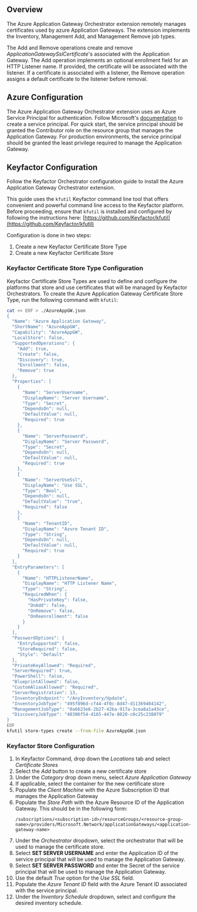 ## Overview
The Azure Application Gateway Orchestrator extension remotely manages certificates used by azure 
Application Gateways. The extension implements the Inventory, Management Add, and Management Remove
job types. 

The Add and Remove operations create and remove _ApplicationGatewaySslCertificate_'s associated with
the Application Gateway. The Add operation implements an optional enrollment field for an HTTP Listener name. If
provided, the certificate will be associated with the listener. If a certificate is associated with a listener,
the Remove operation assigns a default certificate to the listener before removal.

## Azure Configuration
The Azure Application Gateway Orchestrator extension uses an Azure Service Principal for authentication. Follow Microsoft's
[documentation](https://learn.microsoft.com/en-us/azure/purview/create-service-principal-azure) to create a service principal.
For quick start, the service principal should be granted the Contributor role on the resource group that manages the Application Gateway.
For production environments, the service principal should be granted the least privilege required to manage the Application Gateway.

## Keyfactor Configuration
Follow the Keyfactor Orchestrator configuration guide to install the Azure Application Gateway Orchestrator extension.

This guide uses the `kfutil` Keyfactor command line tool that offers convenient and powerful
command line access to the Keyfactor platform. Before proceeding, ensure that `kfutil` is installed and configured
by following the instructions here: [https://github.com/Keyfactor/kfutil](https://github.com/Keyfactor/kfutil)

Configuration is done in two steps:
1. Create a new Keyfactor Certificate Store Type
2. Create a new Keyfactor Certificate Store

### Keyfactor Certificate Store Type Configuration
Keyfactor Certificate Store Types are used to define and configure the platforms that store and use certificates that will be managed
by Keyfactor Orchestrators. To create the Azure Application Gateway Certificate Store Type, run the following command with `kfutil`:
   ```bash
   cat << EOF > ./AzureAppGW.json
   {
     "Name": "Azure Application Gateway",
     "ShortName": "AzureAppGW",
     "Capability": "AzureAppGW",
     "LocalStore": false,
     "SupportedOperations": {
       "Add": true,
       "Create": false,
       "Discovery": true,
       "Enrollment": false,
       "Remove": true
     },
     "Properties": [
       {
         "Name": "ServerUsername",
         "DisplayName": "Server Username",
         "Type": "Secret",
         "DependsOn": null,
         "DefaultValue": null,
         "Required": true
       },
       {
         "Name": "ServerPassword",
         "DisplayName": "Server Password",
         "Type": "Secret",
         "DependsOn": null,
         "DefaultValue": null,
         "Required": true
       },
       {
         "Name": "ServerUseSsl",
         "DisplayName": "Use SSL",
         "Type": "Bool",
         "DependsOn": null,
         "DefaultValue": "true",
         "Required": false
       },
       {
         "Name": "TenantID",
         "DisplayName": "Azure Tenant ID",
         "Type": "String",
         "DependsOn": null,
         "DefaultValue": null,
         "Required": true
       }
     ],
     "EntryParameters": [
       {
         "Name": "HTTPListenerName",
         "DisplayName": "HTTP Listener Name",
         "Type": "String",
         "RequiredWhen": {
           "HasPrivateKey": false,
           "OnAdd": false,
           "OnRemove": false,
           "OnReenrollment": false
         }
       }
     ],
     "PasswordOptions": {
       "EntrySupported": false,
       "StoreRequired": false,
       "Style": "Default"
     },
     "PrivateKeyAllowed": "Required",
     "ServerRequired": true,
     "PowerShell": false,
     "BlueprintAllowed": false,
     "CustomAliasAllowed": "Required",
     "ServerRegistration": 13,
     "InventoryEndpoint": "/AnyInventory/Update",
     "InventoryJobType": "495f896d-cf44-4f0c-8d47-d11369404142",
     "ManagementJobType": "0a6623e6-2b27-42ba-917a-3cea8a1a43ce",
     "DiscoveryJobType": "40306f54-d165-447e-8020-c0c25c238079"
   }
   EOF
   kfutil store-types create --from-file AzureAppGW.json
   ```

### Keyfactor Store Configuration
1. In Keyfactor Command, drop down the _Locations_ tab and select _Certificate Stores_
2. Select the _Add_ button to create a new certificate store
3. Under the _Category_ drop down menu, select _Azure Application Gateway_
4. If applicable, select the container for the new certificate store
5. Populate the _Client Machine_ with the Azure Subscription ID that manages the Application Gateway
6. Populate the _Store Path_ with the Azure Resource ID of the Application Gateway. This should be in the following form:
    ```
    /subscriptions/<subscription-id>/resourceGroups/<resource-group-name>/providers/Microsoft.Network/applicationGateways/<application-gateway-name>
    ```
7. Under the _Orchestrator_ dropdown, select the orchestrator that will be used to manage the certificate store.
8. Select **SET SERVER USERNAME** and enter the Application ID of the service principal that will be used to manage the Application Gateway.
9. Select **SET SERVER PASSWORD** and enter the Secret of the service principal that will be used to manage the Application Gateway.
10. Use the default _True_ option for the _Use SSL_ field.
11. Populate the _Azure Tenant ID_ field with the Azure Tenant ID associated with the service principal.
12. Under the _Inventory Schedule_ dropdown, select and configure the desired inventory schedule.
